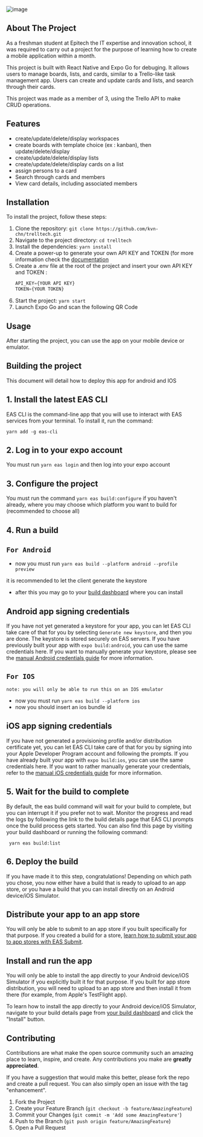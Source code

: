 ![image](https://github.com/kvn-chn/trelltech/assets/139592148/3f02c4e2-fda7-410b-b761-61f7b059d413)

<!-- ABOUT THE PROJECT -->
## About The Project

As a freshman student at Epitech the IT expertise and innovation school, it was required to carry out a project for the purpose of learning how to create a mobile application within a month.

This project is built with React Native and Expo Go for debuging. It allows users to manage boards, lists, and cards, similar to a Trello-like task management app. Users can create and update cards and lists, and search through their cards.

This project was made as a member of 3, using the Trello API to make CRUD operations. 

## Features

* create/update/delete/display workspaces
* create boards with template choice (ex : kanban), then update/delete/display
* create/update/delete/display lists
* create/update/delete/display cards on a list
* assign persons to a card
* Search through cards and members
* View card details, including associated members

## Installation

To install the project, follow these steps:

1. Clone the repository: `git clone https://github.com/kvn-chn/trelltech.git`
2. Navigate to the project directory: `cd trelltech`
3. Install the dependencies: `yarn install`
4. Create a power-up to generate your own API KEY and TOKEN (for more information check the [documentation](https://developer.atlassian.com/cloud/trello/guides/rest-api/api-introduction/)
5. Create a .env file at the root of the project and insert your own API KEY and TOKEN :
   ```js
   API_KEY={YOUR API KEY}
   TOKEN={YOUR TOKEN}
   ```
6. Start the project: `yarn start`
7. Launch Expo Go and scan the following QR Code

## Usage

After starting the project, you can use the app on your mobile device or emulator.

## Building the project

This document will detail how to deploy this app for android and IOS

## 1. Install the latest EAS CLI
EAS CLI is the command-line app that you will use to interact with EAS services from your terminal. To install it, run the command:
```
yarn add -g eas-cli
```

## 2. Log in to your expo account
You must run `yarn eas login` and then log into your expo account

## 3. Configure the project
You must run the command `yarn eas build:configure` if you haven't already, where you may choose which platform you want to build for (recommended to choose all)

## 4. Run a build

## `For Android`

* now you must run `yarn eas build --platform android --profile preview`

it is recommended to let the client generate the keystore

* after this you may go to your [build dashboard](https://expo.dev/accounts/%5Baccount%5D/builds) where you can install

## Android app signing credentials
If you have not yet generated a keystore for your app, you can let EAS CLI take care of that for you by selecting `Generate new keystore`, and then you are done. The keystore is stored securely on EAS servers.
If you have previously built your app with `expo build:android`, you can use the same credentials here.
If you want to manually generate your keystore, please see the [manual Android credentials guide](https://docs.expo.dev/app-signing/local-credentials#android-credentials) for more information.

## `For IOS`
`note: you will only be able to run this on an IOS emulator`

* now you must run `yarn eas build --platform ios`
* now you should insert an ios bundle id

## iOS app signing credentials
If you have not generated a provisioning profile and/or distribution certificate yet, you can let EAS CLI take care of that for you by signing into your Apple Developer Program account and following the prompts.
If you have already built your app with `expo build:ios`, you can use the same credentials here.
If you want to rather manually generate your credentials, refer to the [manual iOS credentials guide](https://docs.expo.dev/app-signing/local-credentials#ios-credentials) for more information.

## 5. Wait for the build to complete
By default, the eas build command will wait for your build to complete, but you can interrupt it if you prefer not to wait. Monitor the progress and read the logs by following the link to the build details page that EAS CLI prompts once the build process gets started. You can also find this page by visiting your build dashboard or running the following command:
```
 yarn eas build:list
```

## 6. Deploy the build 
If you have made it to this step, congratulations! Depending on which path you chose, you now either have a build that is ready to upload to an app store, or you have a build that you can install directly on an Android device/iOS Simulator.

## Distribute your app to an app store

You will only be able to submit to an app store if you built specifically for that purpose. If you created a build for a store, [learn how to submit your app to app stores with EAS Submit]([https://docs.expo.dev/submit/introduction](https://docs.expo.dev/submit/introduction)).

## Install and run the app

You will only be able to install the app directly to your Android device/iOS Simulator if you explicitly built it for that purpose. If you built for app store distribution, you will need to upload to an app store and then install it from there (for example, from Apple's TestFlight app).

To learn how to install the app directly to your Android device/iOS Simulator, navigate to your build details page from [your build dashboard](https://expo.dev/accounts/%5Baccount%5D/builds) and click the "Install" button.

<!-- CONTRIBUTING -->
## Contributing

Contributions are what make the open source community such an amazing place to learn, inspire, and create. Any contributions you make are **greatly appreciated**.

If you have a suggestion that would make this better, please fork the repo and create a pull request. You can also simply open an issue with the tag "enhancement".

1. Fork the Project
2. Create your Feature Branch (`git checkout -b feature/AmazingFeature`)
3. Commit your Changes (`git commit -m 'Add some AmazingFeature'`)
4. Push to the Branch (`git push origin feature/AmazingFeature`)
5. Open a Pull Request
